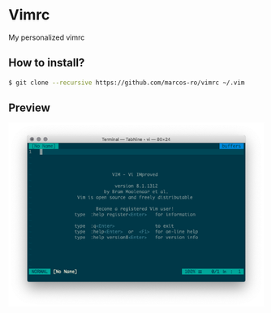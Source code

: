 # Vimrc

My personalized vimrc

## How to install?

```bash
$ git clone --recursive https://github.com/marcos-ro/vimrc ~/.vim
```
## Preview

![vim](screenshots/vim.png)
